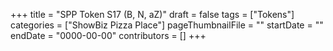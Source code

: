+++
title = "SPP Token S17 (B, N, aZ)"
draft = false
tags = ["Tokens"]
categories = ["ShowBiz Pizza Place"]
pageThumbnailFile = ""
startDate = ""
endDate = "0000-00-00"
contributors = []
+++
